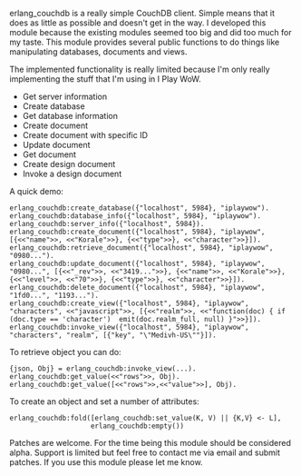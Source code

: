 erlang\_couchdb is a really simple CouchDB client. Simple means that it does as little as possible and doesn't get in the way. I developed this module because the existing modules seemed too big and did too much for my taste. This module provides several public functions to do things like manipulating databases, documents and views.

The implemented functionality is really limited because I'm only really implementing the stuff that I'm using in I Play WoW.

* Get server information
* Create database
* Get database information
* Create document
* Create document with specific ID
* Update document
* Get document
* Create design document
* Invoke a design document

A quick demo:

    erlang_couchdb:create_database({"localhost", 5984}, "iplaywow").
    erlang_couchdb:database_info({"localhost", 5984}, "iplaywow").
    erlang_couchdb:server_info({"localhost", 5984}).
    erlang_couchdb:create_document({"localhost", 5984}, "iplaywow", [{<<"name">>, <<"Korale">>}, {<<"type">>}, <<"character">>}]).
    erlang_couchdb:retrieve_document({"localhost", 5984}, "iplaywow", "0980...").
    erlang_couchdb:update_document({"localhost", 5984}, "iplaywow", "0980...", [{<<"_rev">>, <<"3419...">>}, {<<"name">>, <<"Korale">>}, {<<"level">>, <<"70">>}, {<<"type">>}, <<"character">>}]).
    erlang_couchdb:delete_document({"localhost", 5984}, "iplaywow", "1fd0...", "1193...").
    erlang_couchdb:create_view({"localhost", 5984}, "iplaywow", "characters", <<"javascript">>, [{<<"realm">>, <<"function(doc) { if (doc.type == 'character')  emit(doc.realm_full, null) }">>}]).
    erlang_couchdb:invoke_view({"localhost", 5984}, "iplaywow", "characters", "realm", [{"key", "\"Medivh-US\""}]).

To retrieve object you can do:

    {json, Obj} = erlang_couchdb:invoke_view(...).
    erlang_couchdb:get_value(<<"rows">>, Obj).
    erlang_couchdb:get_value([<<"rows">>,<<"value">>], Obj).

To create an object and set a number of attributes:

    erlang_couchdb:fold([erlang_couchdb:set_value(K, V) || {K,V} <- L], 
                        erlang_couchdb:empty())

Patches are welcome. For the time being this module should be considered alpha. Support is limited but feel free to contact me via email and submit patches. If you use this module please let me know.

